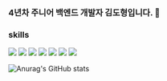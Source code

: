 ### 4년차 주니어 백엔드 개발자 김도형입니다. 👋

### skills 
<span>
  <img src="https://img.shields.io/badge/python-3776AB?style=flat-square&logo=Python&logoColor=white"/>
  <img src="https://img.shields.io/badge/django-092E20?style=flat-square&logo=Django"/>
  <img src="https://img.shields.io/badge/celery-37814A?style=flat-square&logo=Celery"/>
  <img src="https://img.shields.io/badge/mysql-4479A1?style=flat-square&logo=Mysql"/>
  <img src="https://img.shields.io/badge/rabbitmq-FF6600?style=flat-square&logo=RabbitMQ"/>
  <img src="https://img.shields.io/badge/aws-232F3E?style=flat-square&logo=AWS"/>
  <img src="https://img.shields.io/badge/GitHub Actions-2088FF?style=flat-square&logo=GithubActions"/>
</span>


![Anurag's GitHub stats](https://github-readme-stats.vercel.app/api?username=kimdh6792&show_icons=true&theme=radical)
